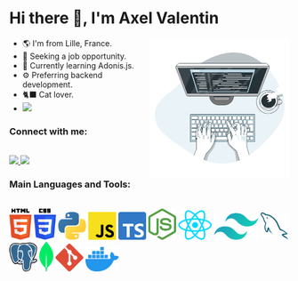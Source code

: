 <h1> Hi there 👋, I'm Axel Valentin </h1>
<img width="50%" align="right" src="./assets/img/working.svg">
<div width="100%">
  <div width="50%">

- 🌎 I'm from Lille, France.
- 🔭 Seeking a job opportunity.
- 🌱 Currently learning Adonis.js.
- ⚙️ Preferring backend development.
- 🐈‍⬛ Cat lover.
- <a href="https://axelvalentin.com" target="_blank"> <img src="https://img.shields.io/badge/Portfolio-255E63?style=for-the-badge&logo=About.me&logoColor=white" /> </a>

### Connect with me:

<br>
<div>
  <a href="mailto:axel.valentinbvs@yahoo.com">
    <img src="https://img.shields.io/badge/Email-D14836?style=for-the-badge&logo=gmail&logoColor=white" />
</a>
<a href="https://www.linkedin.com/in/axelvalentin/" target="_blank">
    <img src="https://img.shields.io/badge/LinkedIn-0077B5?style=for-the-badge&logo=linkedin&logoColor=white" />
</a>
  <br>
</div>

### Main Languages ​​and Tools:

<br>

<div>
  <img width="40px" style="margin-right: 10" src="./assets/icons/html.svg">
  <img width="40px" style="margin-right: 10" src="./assets/icons/css.svg">
  <img width="50px" style="margin-right: 10" src="./assets/icons/python.svg">
  <img width="50px" style="margin-right: 10" src="./assets/icons/javascript.svg">
  <img width="50px" style="margin-right: 10" src="./assets/icons/typescript.svg">
  <img width="50px" style="margin-right: 10" src="./assets/icons/nodejs.svg">
  <img width="60px" style="margin-right: 10" src="./assets/icons/react.svg">
  <img width="80px" style="margin-right: 10" src="./assets/icons/tailwindcss.svg">
  <img width="50px" style="margin-right: 10" src="./assets/icons/mysql.svg">
  <img width="50px" style="margin-right: 10" src="./assets/icons/postgresql.svg">
  <img width="25px" style="margin-right: 10" src="./assets/icons/mongodb.svg">
  <img width="50px" style="margin-right: 10" src="./assets/icons/git.svg">
  <img width="60px" style="margin-right: 10" src="./assets/icons/docker.svg">
</div>

 </div>
  
</div>
